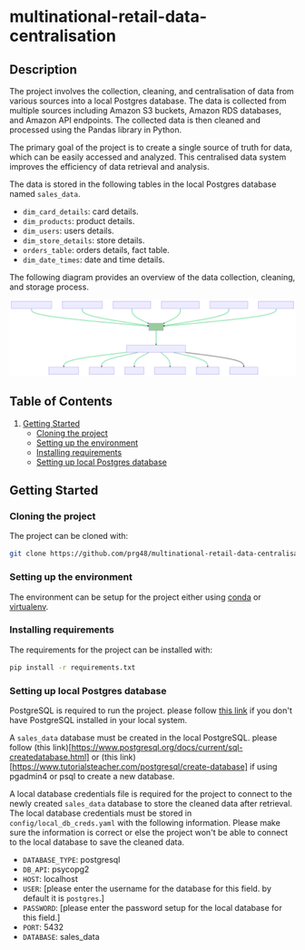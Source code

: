 # multinational-retail-data-centralisation
## Description
The project involves the collection, cleaning, and centralisation of data from various sources into a local Postgres database. The data is collected from multiple sources including Amazon S3 buckets, Amazon RDS databases, and Amazon API endpoints. The collected data is then cleaned and processed using the Pandas library in Python.

The primary goal of the project is to create a single source of truth for data, which can be easily accessed and analyzed. This centralised data system improves the efficiency of data retrieval and analysis.

The data is stored in the following tables in the local Postgres database named `sales_data`.
* `dim_card_details`: card details.
* `dim_products`: product details.
* `dim_users`: users details.
* `dim_store_details`: store details.
* `orders_table`: orders details, fact table.
* `dim_date_times`: date and time details.

The following diagram provides an overview of the data collection, cleaning, and storage process.

![data-centralisation-overview](images/data_centralisation.svg)

## Table of Contents
1. [Getting Started](#getting-started)
    - [Cloning the project](#cloning-the-project)
    - [Setting up the environment](#setting-up-the-environment)
    - [Installing requirements](#installing-requirements)
    - [Setting up local Postgres database](#setting-up-local-postgres-database)

## Getting Started
### Cloning the project
The project can be cloned with:
```bash
git clone https://github.com/prg48/multinational-retail-data-centralisation.git
```

### Setting up the environment
The environment can be setup for the project either using [conda](https://docs.conda.io/projects/conda/en/latest/user-guide/tasks/manage-environments.html#creating-an-environment-with-commands) or [virtualenv](https://virtualenv.pypa.io/en/latest/user_guide.html).

### Installing requirements
The requirements for the project can be installed with:
```bash
pip install -r requirements.txt
```

### Setting up local Postgres database
PostgreSQL is required to run the project. please follow [this link](https://www.postgresql.org/download/) if you don't have PostgreSQL installed in your local system.

A `sales_data` database must be created in the local PostgreSQL. please follow (this link)[https://www.postgresql.org/docs/current/sql-createdatabase.html] or (this link)[https://www.tutorialsteacher.com/postgresql/create-database] if using pgadmin4 or psql to create a new database.

A local database credentials file is required for the project to connect to the newly created `sales_data` database to store the cleaned data after retrieval. The local database credentials must be stored in `config/local_db_creds.yaml` with the following information. Please make sure the information is correct or else the project won't be able to connect to the local database to save the cleaned data.

* `DATABASE_TYPE`: postgresql
* `DB_API`: psycopg2
* `HOST`: localhost
* `USER`: [please enter the username for the database for this field. by default it is `postgres`.]
* `PASSWORD`: [please enter the password setup for the local database for this field.]
* `PORT`: 5432
* `DATABASE`: sales_data